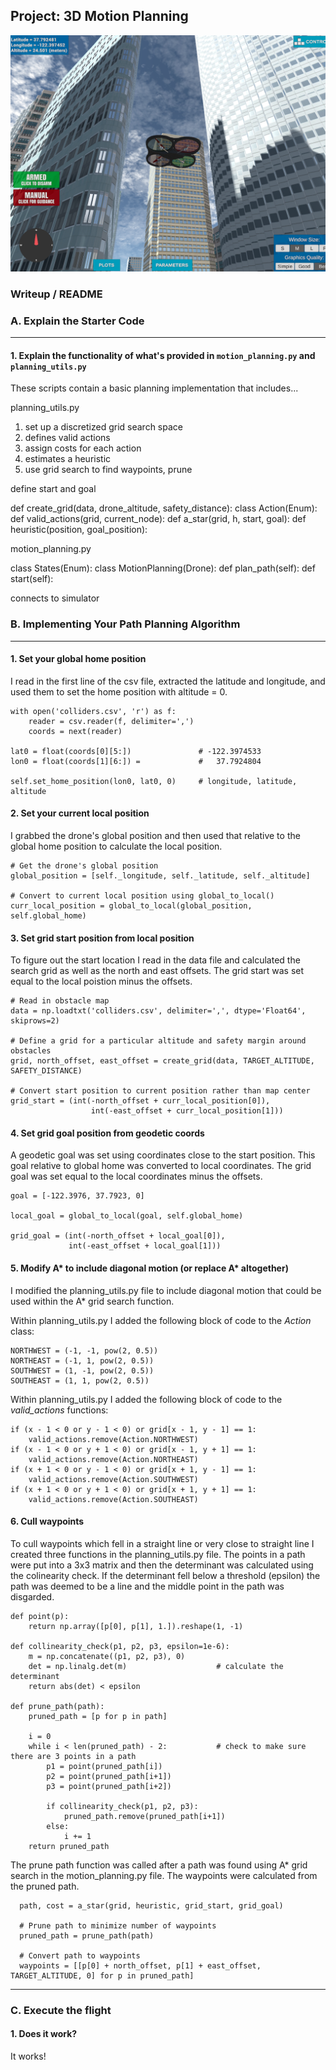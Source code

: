 ## Project: 3D Motion Planning

![Quad Image](./misc/enroute.png)

### Writeup / README

### A. Explain the Starter Code
---
#### 1. Explain the functionality of what's provided in `motion_planning.py` and `planning_utils.py`
These scripts contain a basic planning implementation that includes...

planning_utils.py

1) set up a discretized grid search space
2) defines valid actions
3) assign costs for each action
4) estimates a heuristic
5) use grid search to find waypoints, prune

define start and goal


def create_grid(data, drone_altitude, safety_distance):
class Action(Enum):
def valid_actions(grid, current_node):
def a_star(grid, h, start, goal):
def heuristic(position, goal_position):

motion_planning.py

class States(Enum):
class MotionPlanning(Drone):
    def plan_path(self):
    def start(self): 
    
connects to simulator


### B. Implementing Your Path Planning Algorithm
---
#### 1. Set your global home position

I read in the first line of the csv file, extracted the latitude and longitude, and used them to set the home position with altitude = 0.  

    with open('colliders.csv', 'r') as f:  
        reader = csv.reader(f, delimiter=',')  
        coords = next(reader)  

    lat0 = float(coords[0][5:])               # -122.3974533  
    lon0 = float(coords[1][6:]) =             #   37.7924804  

    self.set_home_position(lon0, lat0, 0)     # longitude, latitude, altitude  

#### 2. Set your current local position

I grabbed the drone's global position and then used that relative to the global home position to calculate the local position.  

    # Get the drone's global position    
    global_position = [self._longitude, self._latitude, self._altitude]  

    # Convert to current local position using global_to_local()  
    curr_local_position = global_to_local(global_position, self.global_home)  

#### 3. Set grid start position from local position

To figure out the start location I read in the data file and calculated the search grid as well as the north and east offsets.  The grid start was set equal to the local poistion minus the offsets.  

    # Read in obstacle map
    data = np.loadtxt('colliders.csv', delimiter=',', dtype='Float64', skiprows=2)

    # Define a grid for a particular altitude and safety margin around obstacles
    grid, north_offset, east_offset = create_grid(data, TARGET_ALTITUDE, SAFETY_DISTANCE)

    # Convert start position to current position rather than map center
    grid_start = (int(-north_offset + curr_local_position[0]),
                      int(-east_offset + curr_local_position[1]))

#### 4. Set grid goal position from geodetic coords

A geodetic goal was set using coordinates close to the start position.  This goal relative to global home was converted to local coordinates.  The grid goal was set equal to the local coordinates minus the offsets.  

    goal = [-122.3976, 37.7923, 0]  

    local_goal = global_to_local(goal, self.global_home)  

    grid_goal = (int(-north_offset + local_goal[0]),  
                 int(-east_offset + local_goal[1]))  


#### 5. Modify A* to include diagonal motion (or replace A* altogether)

I modified the planning_utils.py file to include diagonal motion that could be used within the A* grid search function.

Within planning_utils.py I added the following block of code to the *Action* class:

    NORTHWEST = (-1, -1, pow(2, 0.5))
    NORTHEAST = (-1, 1, pow(2, 0.5))
    SOUTHWEST = (1, -1, pow(2, 0.5))
    SOUTHEAST = (1, 1, pow(2, 0.5))

Within planning_utils.py I added the following block of code to the *valid_actions* functions:

    if (x - 1 < 0 or y - 1 < 0) or grid[x - 1, y - 1] == 1:
        valid_actions.remove(Action.NORTHWEST)
    if (x - 1 < 0 or y + 1 < 0) or grid[x - 1, y + 1] == 1:
        valid_actions.remove(Action.NORTHEAST)
    if (x + 1 < 0 or y - 1 < 0) or grid[x + 1, y - 1] == 1:
        valid_actions.remove(Action.SOUTHWEST)
    if (x + 1 < 0 or y + 1 < 0) or grid[x + 1, y + 1] == 1:
        valid_actions.remove(Action.SOUTHEAST)

#### 6. Cull waypoints 

To cull waypoints which fell in a straight line or very close to straight line I created three functions in the planning_utils.py file.  The points in a path were put into a 3x3 matrix and then the determinant was calculated using the colinearity check.  If the determinant fell below a threshold (epsilon) the path was deemed to be a line and the middle point in the path was disgarded.

    def point(p):  
        return np.array([p[0], p[1], 1.]).reshape(1, -1)  

    def collinearity_check(p1, p2, p3, epsilon=1e-6):  
        m = np.concatenate((p1, p2, p3), 0)  
        det = np.linalg.det(m)                    # calculate the determinant  
        return abs(det) < epsilon  

    def prune_path(path):  
        pruned_path = [p for p in path]  

        i = 0  
        while i < len(pruned_path) - 2:           # check to make sure there are 3 points in a path  
            p1 = point(pruned_path[i])  
            p2 = point(pruned_path[i+1])  
            p3 = point(pruned_path[i+2])  

            if collinearity_check(p1, p2, p3):  
                pruned_path.remove(pruned_path[i+1])  
            else:  
                i += 1  
        return pruned_path  
        
The prune path function was called after a path was found using A* grid search in the motion_planning.py file.  The waypoints were calculated from the pruned path.  

      path, cost = a_star(grid, heuristic, grid_start, grid_goal)  

      # Prune path to minimize number of waypoints  
      pruned_path = prune_path(path)  
      
      # Convert path to waypoints  
      waypoints = [[p[0] + north_offset, p[1] + east_offset, TARGET_ALTITUDE, 0] for p in pruned_path]  
---
### C. Execute the flight

#### 1. Does it work?
It works!
